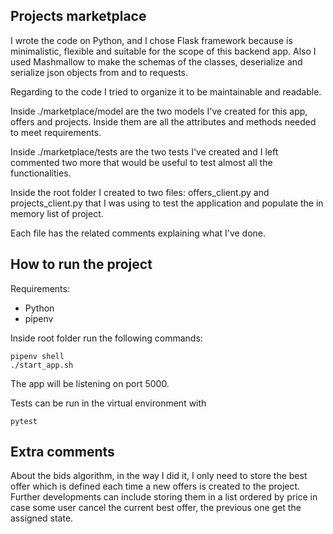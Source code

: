 ## Projects marketplace

I wrote the code on Python, and I chose Flask framework because is minimalistic, flexible and suitable for the scope of this backend app. Also I used Mashmallow to make the schemas of the classes, deserialize and serialize json objects from and to requests.

Regarding to the code I tried to organize it to be maintainable and readable.

Inside ./marketplace/model are the two models I've created for this app, offers and projects. Inside them are all the attributes and methods needed to meet requirements.

Inside ./marketplace/tests are the two tests I've created and I left commented two more that would be useful to test almost all the functionalities.

Inside the root folder I created to two files: offers_client.py and projects_client.py that I was using to test the application and populate the in memory list of project.

Each file has the related comments explaining what I've done.

## How to run the project

Requirements:

- Python
- pipenv

Inside root folder run the following commands:

```
pipenv shell
./start_app.sh
```

The app will be listening on port 5000.

Tests can be run in the virtual environment with

```
pytest
```

## Extra comments

About the bids algorithm, in the way I did it, I only need to store the best offer which is defined each time a new offers is created to the project. Further developments can include storing them in a list ordered by price in case some user cancel the current best offer, the previous one get the assigned state.
